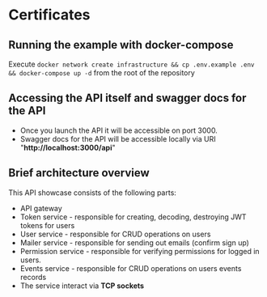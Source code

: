 # Certificates

## Running the example with docker-compose

Execute `docker network create infrastructure && cp .env.example .env && docker-compose up -d` from the root of the repository

## Accessing the API itself and swagger docs for the API

- Once you launch the API it will be accessible on port 3000.
- Swagger docs for the API will be accessible locally via URI "**http://localhost:3000/api**"

## Brief architecture overview

This API showcase consists of the following parts:

- API gateway
- Token service - responsible for creating, decoding, destroying JWT tokens for users
- User service - responsible for CRUD operations on users
- Mailer service - responsible for sending out emails (confirm sign up)
- Permission service - responsible for verifying permissions for logged in users.
- Events service - responsible for CRUD operations on users events records
- The service interact via **TCP sockets**
